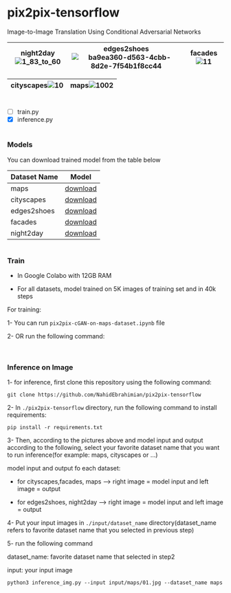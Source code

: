 # pix2pix-tensorflow
Image-to-Image Translation Using Conditional Adversarial Networks

|night2day![1_83_to_60](https://user-images.githubusercontent.com/82975802/140188194-9168b7a0-c83a-467e-b26a-2dad7868a235.jpg)|edges2shoes![ba9ea360-d563-4cbb-8d2e-7f54b1f8cc44](https://user-images.githubusercontent.com/82975802/140188431-16737fc6-3d02-4d7a-b0f5-4f228cb6f467.jpeg)|facades![11](https://user-images.githubusercontent.com/82975802/140188508-3b505b02-dbc2-4826-a0f4-37727502b4b7.jpg)|
| ------------- | ------------- | ------------- |

| cityscapes![10](https://user-images.githubusercontent.com/82975802/140188577-c6936293-9a7f-4301-8e93-79cc08b9525c.jpg)|maps![1002](https://user-images.githubusercontent.com/82975802/140189945-fd63e667-093d-48be-abab-69526bb8df88.jpg)|
| ------------- | ------------- |

#

- [ ] train.py
- [x] inference.py

#
### Models

You can download trained model from the table below

| Dataset Name  | Model |
| ------------- | ------------- |
|maps|[download]( https://drive.google.com/file/d/1-aGQ78qFieai5CkBiUhz3Hw1b-EudpO4/view?usp=sharing)|
|cityscapes|[download]( https://drive.google.com/file/d/1-EMn9piSvsYnLnlcH1HyODeyqbC9FjRb/view?usp=sharing)      |
|edges2shoes|[download]( https://drive.google.com/file/d/1-XypWpkrefi-rmRRXFDHbvHWAyADDvqc/view?usp=sharing)     |
|facades|[download]( https://drive.google.com/file/d/1-r1C9hrm0rDo9h7odbjc85SIbxbFitaz/view?usp=sharing)     |
|night2day|[download]( https://drive.google.com/file/d/1-Yex8Ujb7fDW_SGYR_yrhK9Tu3GykrCy/view?usp=sharing)      |

#

### Train

- In Google Colabo with 12GB RAM

- For all datasets, model trained on 5K images of training set and in 40k steps
 
For training:

1-  You can run `pix2pix-cGAN-on-maps-dataset.ipynb` file

2- OR run the following command:

```
```
#

### Inference on Image

1- for inference, first clone this repository using the following command:

```
git clone https://github.com/NahidEbrahimian/pix2pix-tensorflow
```

2- In `./pix2pix-tensorflow` directory, run the following command to install requirements:

```
pip install -r requirements.txt
```

3- Then, according to the pictures above and model input and output according to the following, select your favorite dataset name that you want to run inference(for example: maps, cityscapes or ...)
  
model input and output fo each dataset:

- for cityscapes,facades, maps --> right image = model input and left image = output

- for edges2shoes, night2day --> right image = model input and left image = output

4- Put your input images in `./input/dataset_name` directory(dataset_name refers to favorite dataset name that you selected in previous step)

5- run the following command

dataset_name: favorite dataset name that selected in step2

input: your input image

```
python3 inference_img.py --input input/maps/01.jpg --dataset_name maps

```
